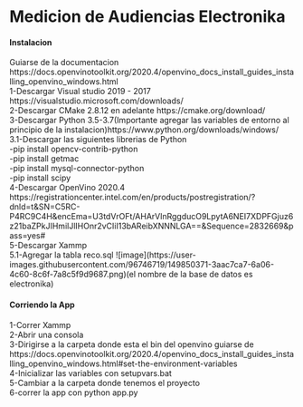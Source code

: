 <h1>Medicion de Audiencias Electronika </h1>
<h4>Instalacion</h4>
Guiarse de la documentacion https://docs.openvinotoolkit.org/2020.4/openvino_docs_install_guides_installing_openvino_windows.html<br>
  1-Descargar Visual studio 2019 - 2017 https://visualstudio.microsoft.com/downloads/ <br>
  2-Descargar CMake 2.8.12 en adelante https://cmake.org/download/ <br>
  3-Descargar Python 3.5-3.7(Importante agregar las variables de entorno al principio de la instalacion)https://www.python.org/downloads/windows/<br>
    3.1-Descargar las siguientes librerias de Python<br>
      -pip install opencv-contrib-python<br>
      -pip install getmac<br>
      -pip install mysql-connector-python<br>
      -pip install scipy<br>
  4-Descargar OpenVino 2020.4 https://registrationcenter.intel.com/en/products/postregistration/?dnld=t&SN=C5RC-P4RC9C4H&encEma=U3tdVrOFt/AHArVlnRggducO9LpytA6NEI7XDPFGjuz6z21baZPkJIHmilJlIHOnr2vCIiI13bAReibXNNNLGA==&Sequence=2832669&pass=yes#<br>
  5-Descargar Xammp <br>
    5.1-Agregar la tabla reco.sql ![image](https://user-images.githubusercontent.com/96746719/149850371-3aac7ca7-6a06-4c60-8c6f-7a8c5f9d9687.png)(el nombre de la base de datos es electronika)<br>
  
<h4>Corriendo la App</h4>
1-Correr Xammp<br>
2-Abrir una consola<br> 
3-Dirigirse a la carpeta donde esta el bin del openvino guiarse de https://docs.openvinotoolkit.org/2020.4/openvino_docs_install_guides_installing_openvino_windows.html#set-the-environment-variables<br>
4-Inicializar las variables con setupvars.bat<br>
5-Cambiar a la carpeta donde tenemos el proyecto <br>
6-correr la app con python app.py<br>

  

